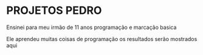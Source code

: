 # PROJETOS PEDRO

Ensinei para meu irmão de 11 anos programação e marcação basica

Ele aprendeu muitas coisas de programação os resultados serão mostrados aqui
